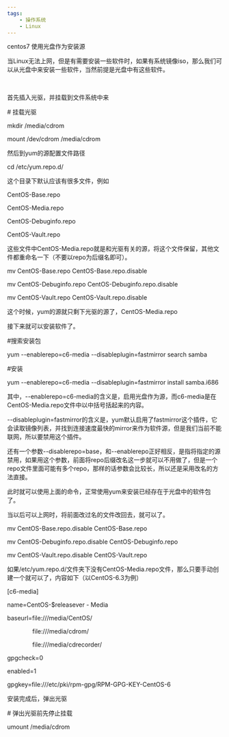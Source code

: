 ```yaml
---
tags:
    - 操作系统
    - Linux
---
```


centos7 使用光盘作为安装源

当Linux无法上网，但是有需要安装一些软件时，如果有系统镜像iso，那么我们可以从光盘中来安装一些软件，当然前提是光盘中有这些软件。

 

首先插入光驱，并挂载到文件系统中来

# 挂载光驱

mkdir /media/cdrom

mount /dev/cdrom /media/cdrom

然后到yum的源配置文件路径

cd /etc/yum.repo.d/

这个目录下默认应该有很多文件，例如

CentOS-Base.repo

CentOS-Media.repo

CentOS-Debuginfo.repo

CentOS-Vault.repo

这些文件中CentOS-Media.repo就是和光驱有关的源，将这个文件保留，其他文件都重命名一下（不要以repo为后缀名即可）。

mv CentOS-Base.repo CentOS-Base.repo.disable

mv CentOS-Debuginfo.repo CentOS-Debuginfo.repo.disable

mv CentOS-Vault.repo CentOS-Vault.repo.disable

这个时候，yum的源就只剩下光驱的源了，CentOS-Media.repo

接下来就可以安装软件了。

#搜索安装包

yum --enablerepo=c6-media --disableplugin=fastmirror search samba

#安装

yum --enablerepo=c6-media --disableplugin=fastmirror install samba.i686

其中，--enablerepo=c6-media的含义是，启用光盘作为源，而c6-media是在CentOS-Media.repo文件中以中括号括起来的内容。

--disableplugin=fastmirror的含义是，yum默认启用了fastmirror这个插件，它会读取镜像列表，并找到连接速度最快的mirror来作为软件源，但是我们当前不能联网，所以要禁用这个插件。

还有一个参数--disablerepo=base，和--enablerepo正好相反，是指将指定的源禁用，如果用这个参数，前面将repo后缀改名这一步就可以不用做了，但是一个repo文件里面可能有多个repo，那样的话参数会比较长，所以还是采用改名的方法直接。

此时就可以使用上面的命令，正常使用yum来安装已经存在于光盘中的软件包了。

当以后可以上网时，将前面改过名的文件改回去，就可以了。

mv CentOS-Base.repo.disable CentOS-Base.repo

mv CentOS-Debuginfo.repo.disable CentOS-Debuginfo.repo

mv CentOS-Vault.repo.disable CentOS-Vault.repo

如果/etc/yum.repo.d/文件夹下没有CentOS-Media.repo文件，那么只要手动创建一个就可以了，内容如下（以CentOS-6.3为例）

[c6-media]

name=CentOS-$releasever - Media

baseurl=file:///media/CentOS/

               file:///media/cdrom/

               file:///media/cdrecorder/

gpgcheck=0

enabled=1

gpgkey=file:///etc/pki/rpm-gpg/RPM-GPG-KEY-CentOS-6

安装完成后，弹出光驱

# 弹出光驱前先停止挂载

umount /media/cdrom

 



